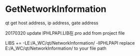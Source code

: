# GetNetworkInformation
qt get host address, ip address, gate address

20170320 update
IPHLPAPI.LIB在.pro add from project file

LIBS += -LE:/A_WC/qt/NetworkInformation/ -lIPHLPAPI
replace E:/A_WC/qt/NetworkInformation/  to your file path
